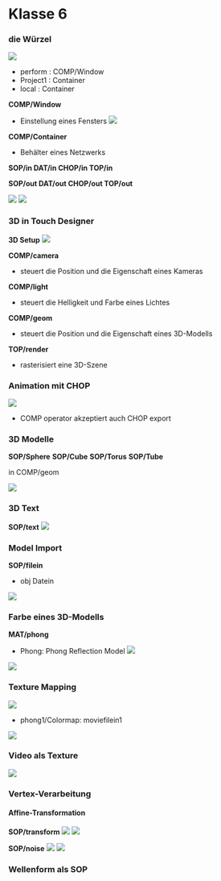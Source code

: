 # Klasse 6

### die Würzel


![](K6/root.png)

- perform : COMP/Window
- Project1 : Container
- local : Container

**COMP/Window**
- Einstellung eines Fensters
![](K6/perform.png)

**COMP/Container**
- Behälter eines Netzwerks

**SOP/in DAT/in CHOP/in TOP/in**

**SOP/out DAT/out CHOP/out TOP/out**

![](K6/in_container.png)
![](K6/out_conainter.png)


### 3D in Touch Designer

**3D Setup**
![](K6/basic.png)

**COMP/camera**
- steuert die Position und die Eigenschaft eines Kameras

**COMP/light**
- steuert die Helligkeit und Farbe eines Lichtes

**COMP/geom**
- steuert die Position und die Eigenschaft eines 3D-Modells

**TOP/render**
- rasterisiert eine 3D-Szene

### Animation mit CHOP

![](k6/anim.png)

- COMP operator akzeptiert auch CHOP export

### 3D Modelle

**SOP/Sphere**
**SOP/Cube**
**SOP/Torus**
**SOP/Tube**

in COMP/geom

![](K6/geom.png)

### 3D Text

**SOP/text**
![](K6/text.png)


### Model Import

**SOP/filein**
- obj Datein 

![](K6/filein.png)

### Farbe eines 3D-Modells

**MAT/phong**

- Phong: Phong Reflection Model
![](K6/phong.png)

![](K6/material.png)

### Texture Mapping

![](K6/texture_mapping.jpg)

- phong1/Colormap: moviefilein1

![](K6/texture.png)

### Video als Texture

![](K6/video_texture.png)

### Vertex-Verarbeitung

#### Affine-Transformation

**SOP/transform**
![](K6/transform.png)
![](K6/transform_main.png)

**SOP/noise**
![](K6/noise.png)
![](K6/noise_main.png)

### Wellenform als SOP




